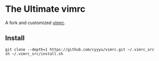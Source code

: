# The Ultimate vimrc

A fork and customized [vimrc](https://github.com/amix/vimrc.git).

## Install

```
git clone --depth=1 https://github.com/cyyyu/vimrc.git ~/.vimrc_src
sh ~/.vimrc_src/install.sh
```

